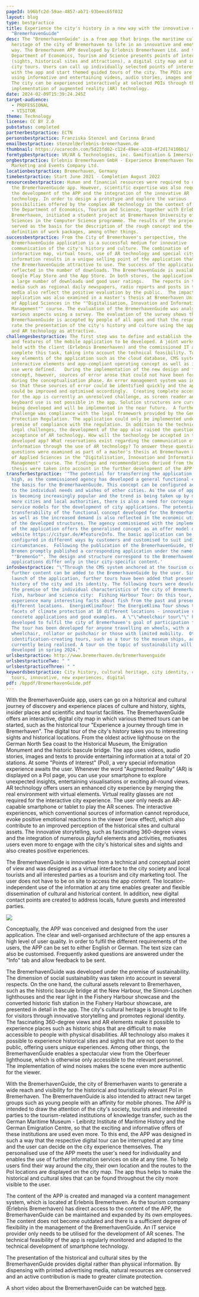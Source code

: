 ```yaml
---
pageId: b96bfc2d-59ae-4857-ab71-93beec65f032
layout: blog
type: bestpractice
title: Experience the city's history in a new way with the innovative city app
  "BremerhavenGuide"
desc: The "BremerhavenGuide" is a free app that brings the maritime cultural
  heritage of the city of Bremerhaven to life in an innovative and emotional
  way. The Bremerhaven APP developed by Erlebnis Bremerhaven Ltd. and the
  Department of Economics, Tourism and Science presents points of interest
  (sights, historical sites and attractions), a digital city map and interactive
  city tours. Users can call up individually selected points of interest (POIs)
  with the app and start themed guided tours of the city. The POIs are presented
  using informative and entertaining videos, audio stories, images and texts.
  The city can be experienced interactively at selected POIs through the
  implementation of augmented reality (AR) technology.
date: 2024-02-09T15:39:24.245Z
target-audience:
  - PROFESSIONAL
  - VISITOR
theme: Technology
license: CC BY 2.0
pubstatus: completed
partnerbestpractice: ECTN
personsbestpractice: Franziska Stenzel and Corinna Brand
emailbestpractice: stenzel@erlebnis-bremerhaven.de
thumbnail: https://ucarecdn.com/5d23fd02-c12d-49ee-a318-4f2d174106b1/
formtypbestpractice: VR/AR & Technologies, inc. Gamification & Immersive perfomances
orgbestpractice: Erlebnis Bremerhaven GmbH - Experience Bremerhaven Tourism,
  Marketing and Events Company Ltd.
locationbestpractice: Bremerhaven, Germany
timebestpractice: Start June 2021 - Completion August 2022
resourcesbestpractice: Human and financial resources were required to develop
  the BremerhavenGuide app. However, scientific expertise was also required for
  the development of the APP and the integration of the innovative AR
  technology. In order to design a prototype and explore the various
  possibilities offered by the complex AR technology in the context of the APP,
  the Department of Economics, Tourism and Science, together with Erlebnis
  Bremerhaven, initiated a student project at Bremerhaven University of Applied
  Sciences in the Computer Science programme. The results of the project work
  served as the basis for the description of the rough concept and the
  definition of work packages, among other things.
successbestpractice: From the City of Bremerhaven's perspective, the
  BremerhavenGuide application is a successful medium for innovative
  communication of the city's history and culture. The combination of
  interactive map, virtual tours, use of AR technology and special city
  information results in a unique selling point of the application that makes
  the BremerhavenGuide attractive to use. The success of the application is
  reflected in the number of downloads. The BremerhavenGuide is available in the
  Google Play Store and the App Store. In both stores, the application achieves
  a large number of downloads and good user ratings.   The reports in the public
  media such as regional daily newspapers, radio reports and posts in the social
  media also reflect the positive evaluation by the public.  The impact of the
  application was also examined in a master's thesis at Bremerhaven University
  of Applied Sciences in the ""Digitalisation, Innovation and Information
  Management"" course. The evaluation of the BremerhavenGuide was analysed under
  various aspects using a survey. The evaluation of the survey shows that the
  BremerhavenGuide is accepted by people of all ages and that the respondents
  rate the presentation of the city's history and culture using the application
  and AR technology as attractive.
challengesbestpractice: The first step was to define and establish the structure
  and features of the mobile application to be developed. A joint workshop was
  held with the client (Erlebnis Bremerhaven) and the commissioned IT agency to
  complete this task, taking into account the technical feasibility. Together,
  key elements of the application such as the cloud database, CMS system,
  interactive elements and app-compliant operating concept as well as intuitive
  use were defined.   During the implementation of the new design and functional
  concept, however, sources of error arose that could not have been foreseen
  during the conceptualisation phase. An error management system was integrated
  so that these sources of error could be identified quickly and the application
  could be improved and optimised accordingly.  Creating complete accessibility
  for the app is currently an unresolved challenge, as screen reader and
  keyboard use is not possible in the app. Solution structures are currently
  being developed and will be implemented in the near future.  A further
  challenge was compliance with the legal framework provided by the General Data
  Protection Regulation. The application could only be implemented under the
  premise of compliance with the regulation. In addition to the technical and
  legal challenges, the development of the app also raised the question of the
  acceptance of AR technology. How will the technology be accepted in the newly
  developed app? What reservations exist regarding the communication of
  information through the use of AR technology? To answer these questions, the
  questions were examined as part of a master's thesis at Bremerhaven University
  of Applied Sciences in the "Digitalisation, Innovation and Information
  Management" course. The findings and recommendations derived from the master's
  thesis were taken into account in the further development of the APP.
transferbestpractice: '"The potential for transferring the application is very
  high, as the commissioned agency has developed a general functional concept as
  the basis for the BremerhavenGuide. This concept can be configured according
  to the individual needs and wishes of other cities. As the use of applications
  is becoming increasingly popular and the trend is being taken up by more and
  more cities and local authorities, there is also a need for corresponding
  service models for the development of city applications. The potential for
  transferability of the functional concept developed for the BremerhavenGuide
  as well as the increased demand is also reflected in the economic utilisation
  of the developed structures. The agency commissioned with the implementation
  of the application offers the generalised concept as an offer model on the
  website https://cityar.de/#featureInfo. The basic application can be
  configured in different ways by customers and customised to suit individual
  circumstances.  Following the publication of the BremerhavenGuide, the City of
  Bremen promptly published a corresponding application under the name
  ""BremenGo"". The design and structure correspond to the BremerhavenGuide. The
  applications differ only in their city-specific content.'
infosbestpractice: "\"Through the CMS system anchored at the tourism company,
  further content can be added to the BremerhavenGuide by the user. Since the
  launch of the application, further tours have been added that present both the
  history of the city and its identity. The following tours were developed under
  the premise of the individual characteristics of the city of Bremerhaven -
  fish, harbour and science city:  Fishing Harbour Tour: On this tour, you can
  experience many interesting facts about fish from the past and present at 23
  different locations.  EnergieKlimaTour: The EnergieKlima Tour shows the many
  facets of climate protection at 10 different locations - innovative research,
  concrete applications and good examples.  A \"\"wheelchair tour\"\" has been
  developed to fulfil the city of Bremerhaven's goal of participation for all.
  The tour has been developed for anyone travelling on wheels, with a
  wheelchair, rollator or pushchair or those with limited mobility.  Other
  identification-creating tours, such as a tour to the museum ships, are
  currently being realised. A tour on the topic of sustainability will be
  developed in spring 2024."
urlsbestpractice: http://www.bremerhaven.de/bremerhavenguide
urlsbestpracticeTwo: " "
urlsbestpracticeThree: " "
keywordsbestpractice: City history, cultural heritage, city identity, city
  tours, innovative, new experiences, digital
pdf: /bppdf/BremerhavenGuide.pdf
---
```

With the BremerhavenGuide app, users can go on a historical and cultural journey of discovery and experience places of culture and history, sights, insider places and scientific and tourist facilities. The BremerhavenGuide offers an interactive, digital city map in which various themed tours can be started, such as the historical tour "Experience a journey through time in Bremerhaven". The digital tour of the city's history takes you to interesting sights and historical locations. From the oldest active lighthouse on the German North Sea coast to the Historical Museum, the Emigration Monument and the historic bascule bridge. The app uses videos, audio stories, images and texts to provide entertaining information at a total of 20 stations.  At some "Points of Interest" (PoI), a very special information experience awaits the user. Whenever the word "Augmented Reality" (AR) is displayed on a PoI page, you can use your smartphone to explore unexpected insights, entertaining visualisations or exciting all-round views. AR technology offers users an enhanced city experience by merging the real environment with virtual elements. Virtual reality glasses are not required for the interactive city experience. The user only needs an AR-capable smartphone or tablet to play the AR scenes. The interactive experiences, which conventional sources of information cannot reproduce, evoke positive emotional reactions in the viewer (wow effect), which also contribute to an improved perception of the historical sites and cultural assets. The innovative storytelling, such as fascinating 360-degree views and the integration of numerous playful elements and activities, motivates users even more to engage with the city's historical sites and sights and also creates positive experiences.

The BremerhavenGuide is innovative from a technical and conceptual point of view and was designed as a virtual interface to the city society and local tourists and all interested parties as a tourism and city marketing tool. The user does not have to be on site to access the app content. The location-independent use of the information at any time enables greater and flexible dissemination of cultural and historical content. In addition, new digital contact points are created to address locals, future guests and interested parties.

![](https://ucarecdn.com/dbab746f-b278-4444-aed2-4c4fefa298e9/)

Conceptually, the APP was conceived and designed from the user application. The clear and well-organised architecture of the app ensures a high level of user quality. In order to fulfil the different requirements of the users, the APP can be set to either English or German. The text size can also be customised. Frequently asked questions are answered under the "Info" tab and allow feedback to be sent.

The BremerhavenGuide was developed under the premise of sustainability. The dimension of social sustainability was taken into account in several respects. On the one hand, the cultural assets relevant to Bremerhaven, such as the historic bascule bridge at the New Harbour, the Simon-Loschen lighthouses and the rear light in the Fishery Harbour showcase and the converted historic fish station in the Fishery Harbour showcase, are presented in detail in the app. The city's cultural heritage is brought to life for visitors through innovative storytelling and promotes regional identity. 
The fascinating 360-degree views and AR elements make it possible to experience places such as historic ships that are difficult to make accessible to people with physical disabilities.
AR technology also makes it possible to experience historical sites and sights that are not open to the public, offering users unique experiences. Among other things, the BremerhavenGuide enables a spectacular view from the Oberfeuer lighthouse, which is otherwise only accessible to the relevant personnel. The implementation of wind noises makes the scene even more authentic for the viewer.

With the BremerhavenGuide, the city of Bremerhaven wants to generate a wide reach and visibility for the historical and touristically relevant PoI in Bremerhaven. The BremerhavenGuide is also intended to attract new target groups such as young people with an affinity for mobile phones. The APP is intended to draw the attention of the city's society, tourists and interested parties to the tourism-related institutions of knowledge transfer, such as the German Maritime Museum - Leibnitz Institute of Maritime History and the German Emigration Centre, so that the exciting and informative offers of these institutions are used even more. To this end, the APP was designed in such a way that the respective digital tour can be interrupted at any time and the user can decide on the city experience themselves. The personalised use of the APP meets the user's need for individuality and enables the use of further information services on site at any time. To help users find their way around the city, their own location and the routes to the PoI locations are displayed on the city map. The app thus helps to make the historical and cultural sites that can be found throughout the city more visible to the user.

The content of the APP is created and managed via a content management system, which is located at Erlebnis Bremerhaven. As the tourism company (Erlebnis Bremerhaven) has direct access to the content of the APP, the BremerhavenGuide can be maintained and expanded by its own employees. The content does not become outdated and there is a sufficient degree of flexibility in the management of the BremerhavenGuide. An IT service provider only needs to be utilised for the development of AR scenes. The technical feasibility of the app is regularly monitored and adapted to the technical development of smartphone technology.

The presentation of the historical and cultural sites by the BremerhavenGuide provides digital rather than physical information. By dispensing with printed advertising media, natural resources are conserved and an active contribution is made to greater climate protection.

A﻿ short video about the BremerhavenGuide can be watched [here](https://vod-progressive.akamaized.net/exp=1708528143~acl=%2Fvimeo-prod-skyfire-std-us%2F01%2F3973%2F28%2F719867136%2F3338721573.mp4~hmac=9fa6c96e6b111063109a22ab2626789592aacdf320200b5acf92bfb0df97ab8f/vimeo-prod-skyfire-std-us/01/3973/28/719867136/3338721573.mp4?filename=file.mp4).